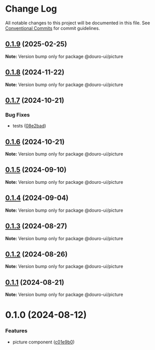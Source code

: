 # Change Log

All notable changes to this project will be documented in this file.
See [Conventional Commits](https://conventionalcommits.org) for commit guidelines.

## [0.1.9](https://github.com/Douro-ui/design-system/compare/@douro-ui/picture@0.1.8...@douro-ui/picture@0.1.9) (2025-02-25)

**Note:** Version bump only for package @douro-ui/picture

## [0.1.8](https://github.com/Douro-ui/design-system/compare/@douro-ui/picture@0.1.7...@douro-ui/picture@0.1.8) (2024-11-22)

**Note:** Version bump only for package @douro-ui/picture

## [0.1.7](https://github.com/Douro-ui/design-system/compare/@douro-ui/picture@0.1.6...@douro-ui/picture@0.1.7) (2024-10-21)

### Bug Fixes

- tests ([08e2bad](https://github.com/Douro-ui/design-system/commit/08e2bad07fcebdf8f765123b5d145ed8b3b44fc7))

## [0.1.6](https://github.com/Douro-ui/design-system/compare/@douro-ui/picture@0.1.5...@douro-ui/picture@0.1.6) (2024-10-21)

**Note:** Version bump only for package @douro-ui/picture

## [0.1.5](https://github.com/Douro-ui/design-system/compare/@douro-ui/picture@0.1.4...@douro-ui/picture@0.1.5) (2024-09-10)

**Note:** Version bump only for package @douro-ui/picture

## [0.1.4](https://github.com/Douro-ui/design-system/compare/@douro-ui/picture@0.1.3...@douro-ui/picture@0.1.4) (2024-09-04)

**Note:** Version bump only for package @douro-ui/picture

## [0.1.3](https://github.com/Douro-ui/design-system/compare/@douro-ui/picture@0.1.2...@douro-ui/picture@0.1.3) (2024-08-27)

**Note:** Version bump only for package @douro-ui/picture

## [0.1.2](https://github.com/Douro-ui/design-system/compare/@douro-ui/picture@0.1.1...@douro-ui/picture@0.1.2) (2024-08-26)

**Note:** Version bump only for package @douro-ui/picture

## [0.1.1](https://github.com/Douro-ui/design-system/compare/@douro-ui/picture@0.1.0...@douro-ui/picture@0.1.1) (2024-08-21)

**Note:** Version bump only for package @douro-ui/picture

# 0.1.0 (2024-08-12)

### Features

- picture component ([c01e9b0](https://github.com/Douro-ui/design-system/commit/c01e9b0f44f6732f973ee5bd92b4e1ab752123de))
